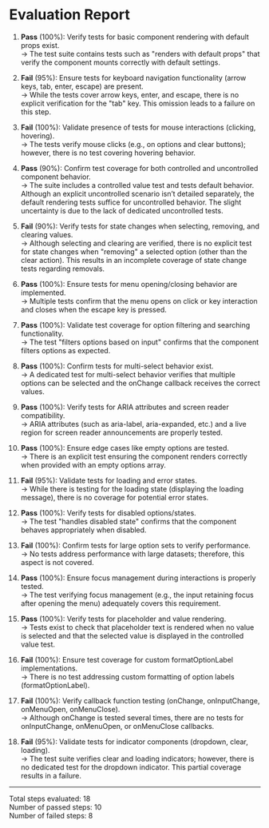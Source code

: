 # Evaluation Report

1. **Pass** (100%): Verify tests for basic component rendering with default props exist.  
   → The test suite contains tests such as "renders with default props" that verify the component mounts correctly with default settings.

2. **Fail** (95%): Ensure tests for keyboard navigation functionality (arrow keys, tab, enter, escape) are present.  
   → While the tests cover arrow keys, enter, and escape, there is no explicit verification for the "tab" key. This omission leads to a failure on this step.

3. **Fail** (100%): Validate presence of tests for mouse interactions (clicking, hovering).  
   → The tests verify mouse clicks (e.g., on options and clear buttons); however, there is no test covering hovering behavior.

4. **Pass** (90%): Confirm test coverage for both controlled and uncontrolled component behavior.  
   → The suite includes a controlled value test and tests default behavior. Although an explicit uncontrolled scenario isn’t detailed separately, the default rendering tests suffice for uncontrolled behavior. The slight uncertainty is due to the lack of dedicated uncontrolled tests.

5. **Fail** (90%): Verify tests for state changes when selecting, removing, and clearing values.  
   → Although selecting and clearing are verified, there is no explicit test for state changes when "removing" a selected option (other than the clear action). This results in an incomplete coverage of state change tests regarding removals.

6. **Pass** (100%): Ensure tests for menu opening/closing behavior are implemented.  
   → Multiple tests confirm that the menu opens on click or key interaction and closes when the escape key is pressed.

7. **Pass** (100%): Validate test coverage for option filtering and searching functionality.  
   → The test "filters options based on input" confirms that the component filters options as expected.

8. **Pass** (100%): Confirm tests for multi-select behavior exist.  
   → A dedicated test for multi-select behavior verifies that multiple options can be selected and the onChange callback receives the correct values.

9. **Pass** (100%): Verify tests for ARIA attributes and screen reader compatibility.  
   → ARIA attributes (such as aria-label, aria-expanded, etc.) and a live region for screen reader announcements are properly tested.

10. **Pass** (100%): Ensure edge cases like empty options are tested.  
    → There is an explicit test ensuring the component renders correctly when provided with an empty options array.

11. **Fail** (95%): Validate tests for loading and error states.  
    → While there is testing for the loading state (displaying the loading message), there is no coverage for potential error states.

12. **Pass** (100%): Verify tests for disabled options/states.  
    → The test "handles disabled state" confirms that the component behaves appropriately when disabled.

13. **Fail** (100%): Confirm tests for large option sets to verify performance.  
    → No tests address performance with large datasets; therefore, this aspect is not covered.

14. **Pass** (100%): Ensure focus management during interactions is properly tested.  
    → The test verifying focus management (e.g., the input retaining focus after opening the menu) adequately covers this requirement.

15. **Pass** (100%): Verify tests for placeholder and value rendering.  
    → Tests exist to check that placeholder text is rendered when no value is selected and that the selected value is displayed in the controlled value test.

16. **Fail** (100%): Ensure test coverage for custom formatOptionLabel implementations.  
    → There is no test addressing custom formatting of option labels (formatOptionLabel).

17. **Fail** (100%): Verify callback function testing (onChange, onInputChange, onMenuOpen, onMenuClose).  
    → Although onChange is tested several times, there are no tests for onInputChange, onMenuOpen, or onMenuClose callbacks.

18. **Fail** (95%): Validate tests for indicator components (dropdown, clear, loading).  
    → The test suite verifies clear and loading indicators; however, there is no dedicated test for the dropdown indicator. This partial coverage results in a failure.

---

Total steps evaluated: 18  
Number of passed steps: 10  
Number of failed steps: 8